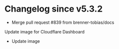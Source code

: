 # Changelog since v5.3.2
- Merge pull request #839 from brenner-tobias/docs

Update image for Cloudflare Dashboard 
- Update image 
